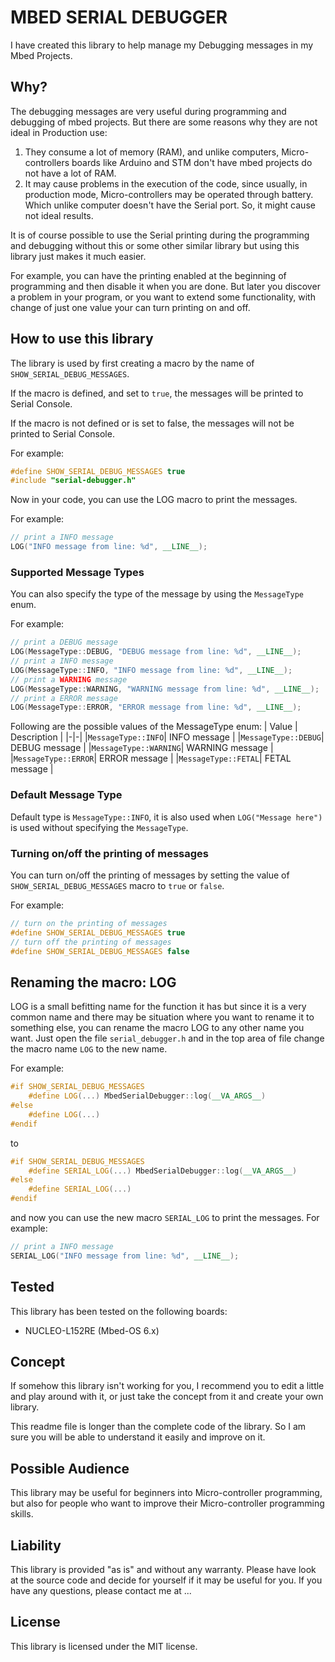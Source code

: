 # MBED SERIAL DEBUGGER
I have created this library to help manage my Debugging messages 
in my Mbed Projects.

## Why?
The debugging messages are very useful during programming and 
debugging of mbed projects. But there are some reasons why they
are not ideal in Production use:
1. They consume a lot of memory (RAM), and unlike computers, 
   Micro-controllers boards like Arduino and STM don't have 
   mbed projects do not have a lot of RAM.
2. It may cause problems in the execution of the code, since
   usually, in production mode, Micro-controllers may be operated
   through battery. Which unlike computer doesn't have the
   Serial port. So, it might cause not ideal results.

It is of course possible to use the Serial printing during the 
programming and debugging without this or some other similar library 
but using this library just makes it much easier.

For example, you can have the printing enabled at the beginning of 
programming and then disable it when you are done. But later you 
discover a problem in your program, or you want to extend some 
functionality, with change of just one value your can turn printing
on and off.


## How to use this library
The library is used by first creating a macro by the name of 
`SHOW_SERIAL_DEBUG_MESSAGES`.

If the macro is defined, and set to `true`, the messages will be 
printed to Serial Console.

If the macro is not defined or is set to false, the messages will 
not be printed to Serial Console.

For example:
````c++
#define SHOW_SERIAL_DEBUG_MESSAGES true
#include "serial-debugger.h"
````

Now in your code, you can use the LOG macro to print the messages.

For example:
````c++
// print a INFO message
LOG("INFO message from line: %d", __LINE__);
````
### Supported Message Types
You can also specify the type of the message by using the
`MessageType` enum.

For example:
````c++
// print a DEBUG message
LOG(MessageType::DEBUG, "DEBUG message from line: %d", __LINE__);
// print a INFO message
LOG(MessageType::INFO, "INFO message from line: %d", __LINE__);
// print a WARNING message
LOG(MessageType::WARNING, "WARNING message from line: %d", __LINE__);
// print a ERROR message
LOG(MessageType::ERROR, "ERROR message from line: %d", __LINE__);
````
Following are the possible values of the MessageType enum:
| Value | Description |
|-|-|
|`MessageType::INFO`| INFO message |
|`MessageType::DEBUG`| DEBUG message |
|`MessageType::WARNING`| WARNING message |
|`MessageType::ERROR`| ERROR message |
|`MessageType::FETAL`| FETAL message |

### Default Message Type
Default type is `MessageType::INFO`, it is also used when 
`LOG("Message here")` is used without specifying the `MessageType`.

### Turning on/off the printing of messages
You can turn on/off the printing of messages by setting the 
value of `SHOW_SERIAL_DEBUG_MESSAGES` macro to `true` or `false`.

For example:
````c++
// turn on the printing of messages
#define SHOW_SERIAL_DEBUG_MESSAGES true
// turn off the printing of messages
#define SHOW_SERIAL_DEBUG_MESSAGES false
````

## Renaming the macro: LOG
LOG is a small befitting name for the function it has but since it 
is a very common name and there may be situation where you want to 
rename it to something else, you can rename the macro LOG to any 
other name you want. Just open the file `serial_debugger.h` and 
in the top area of file change the macro name `LOG` to the new name.

For example:
````c++
#if SHOW_SERIAL_DEBUG_MESSAGES
    #define LOG(...) MbedSerialDebugger::log(__VA_ARGS__)
#else
    #define LOG(...)
#endif
````

to
````c++
#if SHOW_SERIAL_DEBUG_MESSAGES
    #define SERIAL_LOG(...) MbedSerialDebugger::log(__VA_ARGS__)
#else
    #define SERIAL_LOG(...)
#endif
````
and now you can use the new macro `SERIAL_LOG` to print the messages.
For example:
````c++
// print a INFO message
SERIAL_LOG("INFO message from line: %d", __LINE__);
````

## Tested
This library has been tested on the following boards:
- NUCLEO-L152RE (Mbed-OS 6.x)

## Concept
If somehow this library isn't working for you, I recommend you to 
edit a little and play around with it, or just take the concept 
from it and create your own library.

This readme file is longer than the complete code of the library. 
So I am sure you will be able to understand it easily and improve 
on it.

## Possible Audience
This library may be useful for beginners into Micro-controller 
programming, but also for people who want to improve their
Micro-controller programming skills.

## Liability
This library is provided "as is" and without any warranty.
Please have look at the source code and decide for yourself
if it may be useful for you. If you have any questions, please
contact me at ...

## License
This library is licensed under the MIT license.